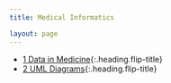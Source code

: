 ```yaml
---
title: Medical Informatics

layout: page
---
```


* [1 Data in Medicine]{:.heading.flip-title}
* [2 UML Diagrams]{:.heading.flip-title}

[1 Data in Medicine]:mi1/
[2 UML Diagrams]:mi2/
